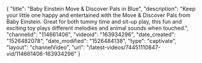 {
    "title": "Baby Einstein Move & Discover Pals in Blue",
    "description": "Keep your little one happy and entertained with the Move & Discover Pals from Baby Einstein. Great for both tummy time and sit-up play, this fun and exciting toy plays different melodies and animal sounds when touched.",
    "channelid": "114661406",
    "videoid": "163934296",
    "date_created": "1526482078",
    "date_modified": "1526484138",
    "type": "captivate",
    "layout": "channelVideo",
    "url": "\/latest-videos\/74451110847-vid\/114661406-163934296"
}